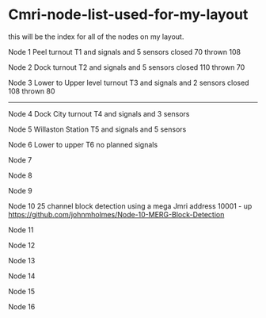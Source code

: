 # Cmri-node-list-used-for-my-layout
this will be the index for all of the nodes on my layout.

Node 1 Peel turnout T1 and signals and 5 sensors closed 70 thrown 108

Node 2 Dock turnout T2 and signals and 5 sensors closed 110 thrown 70

Node 3 Lower to Upper level turnout T3  and signals and 2 sensors closed 108 thrown 80

-------------

Node 4 Dock City turnout T4 and signals and 3 sensors

Node 5 Willaston Station T5 and signals and 5 sensors

Node 6 Lower to upper T6 no planned signals

Node 7

Node 8

Node 9

Node 10 25 channel block detection using a mega Jmri address 10001 - up https://github.com/johnmholmes/Node-10-MERG-Block-Detection

Node 11

Node 12

Node 13

Node 14

Node 15

Node 16
